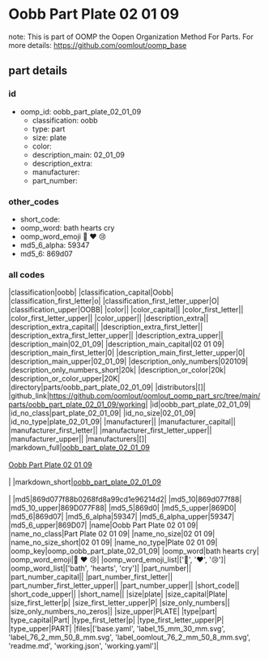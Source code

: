 # Oobb Part Plate 02 01 09  

note: This is part of OOMP the Oopen Organization Method For Parts. For more details: https://github.com/oomlout/oomp_base

##  part details





### id
* oomp_id: oobb_part_plate_02_01_09
  * classification: oobb
  * type: part
  * size: plate
  * color: 
  * description_main: 02_01_09
  * description_extra: 
  * manufacturer: 
  * part_number: 

### other_codes
* short_code: 
* oomp_word: bath hearts cry
* oomp_word_emoji :bath: :hearts: :cry:
* md5_6_alpha: 59347
* md5_6: 869d07

### all codes 
|classification|oobb|
|classification_capital|Oobb|
|classification_first_letter|o|
|classification_first_letter_upper|O|
|classification_upper|OOBB|
|color||
|color_capital||
|color_first_letter||
|color_first_letter_upper||
|color_upper||
|description_extra||
|description_extra_capital||
|description_extra_first_letter||
|description_extra_first_letter_upper||
|description_extra_upper||
|description_main|02_01_09|
|description_main_capital|02 01 09|
|description_main_first_letter|0|
|description_main_first_letter_upper|0|
|description_main_upper|02_01_09|
|description_only_numbers|020109|
|description_only_numbers_short|20k|
|description_or_color|20k|
|description_or_color_upper|20K|
|directory|parts/oobb_part_plate_02_01_09|
|distributors|[]|
|github_link|https://github.com/oomlout/oomlout_oomp_part_src/tree/main/parts/oobb_part_plate_02_01_09/working|
|id|oobb_part_plate_02_01_09|
|id_no_class|part_plate_02_01_09|
|id_no_size|02_01_09|
|id_no_type|plate_02_01_09|
|manufacturer||
|manufacturer_capital||
|manufacturer_first_letter||
|manufacturer_first_letter_upper||
|manufacturer_upper||
|manufacturers|[]|
|markdown_full|[oobb_part_plate_02_01_09](https://github.com/oomlout/oomlout_oomp_part_src/tree/main/parts/oobb_part_plate_02_01_09/working)<br>[](https://github.com/oomlout/oomlout_oomp_part_src/tree/main/parts/oobb_part_plate_02_01_09/working)<br>[Oobb Part Plate 02 01 09](https://github.com/oomlout/oomlout_oomp_part_src/tree/main/parts/oobb_part_plate_02_01_09/working)<br><br>|
|markdown_short|[oobb_part_plate_02_01_09](https://github.com/oomlout/oomlout_oomp_part_src/tree/main/parts/oobb_part_plate_02_01_09/working)<br><br>|
|md5|869d077f88b0268fd8a99cd1e96214d2|
|md5_10|869d077f88|
|md5_10_upper|869D077F88|
|md5_5|869d0|
|md5_5_upper|869D0|
|md5_6|869d07|
|md5_6_alpha|59347|
|md5_6_alpha_upper|59347|
|md5_6_upper|869D07|
|name|Oobb Part Plate 02 01 09|
|name_no_class|Part Plate 02 01 09|
|name_no_size|02 01 09|
|name_no_size_short|02 01 09|
|name_no_type|Plate 02 01 09|
|oomp_key|oomp_oobb_part_plate_02_01_09|
|oomp_word|bath hearts cry|
|oomp_word_emoji|:bath: :hearts: :cry:|
|oomp_word_emoji_list|[':bath:', ':hearts:', ':cry:']|
|oomp_word_list|['bath', 'hearts', 'cry']|
|part_number||
|part_number_capital||
|part_number_first_letter||
|part_number_first_letter_upper||
|part_number_upper||
|short_code||
|short_code_upper||
|short_name||
|size|plate|
|size_capital|Plate|
|size_first_letter|p|
|size_first_letter_upper|P|
|size_only_numbers||
|size_only_numbers_no_zeros||
|size_upper|PLATE|
|type|part|
|type_capital|Part|
|type_first_letter|p|
|type_first_letter_upper|P|
|type_upper|PART|
|files|['base.yaml', 'label_15_mm_30_mm.svg', 'label_76_2_mm_50_8_mm.svg', 'label_oomlout_76_2_mm_50_8_mm.svg', 'readme.md', 'working.json', 'working.yaml']|
